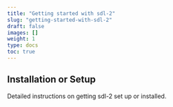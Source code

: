 ```yaml
---
title: "Getting started with sdl-2"
slug: "getting-started-with-sdl-2"
draft: false
images: []
weight: 1
type: docs
toc: true
---
```


## Installation or Setup
Detailed instructions on getting sdl-2 set up or installed.

